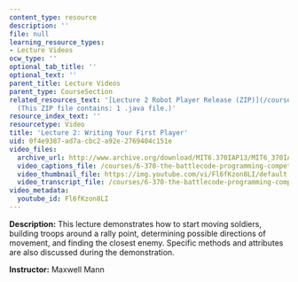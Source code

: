 ```yaml
---
content_type: resource
description: ''
file: null
learning_resource_types:
- Lecture Videos
ocw_type: ''
optional_tab_title: ''
optional_text: ''
parent_title: Lecture Videos
parent_type: CourseSection
related_resources_text: '[Lecture 2 Robot Player Release (ZIP)](/courses/6-370-the-battlecode-programming-competition-january-iap-2013/resources/lec2robotplayer)
  (This ZIP file contains: 1 .java file.)'
resource_index_text: ''
resourcetype: Video
title: 'Lecture 2: Writing Your First Player'
uid: 0f4e9387-ad7a-cbc2-a92e-2769404c151e
video_files:
  archive_url: http://www.archive.org/download/MIT6.370IAP13/MIT6_370IAP13_lec2_ipod.mp4
  video_captions_file: /courses/6-370-the-battlecode-programming-competition-january-iap-2013/d2eeee98c33650dd9f23d70dac20311a_Fl6fKzon8LI.vtt
  video_thumbnail_file: https://img.youtube.com/vi/Fl6fKzon8LI/default.jpg
  video_transcript_file: /courses/6-370-the-battlecode-programming-competition-january-iap-2013/5b4cb73b47ef312fa5e4470fee7d7460_Fl6fKzon8LI.pdf
video_metadata:
  youtube_id: Fl6fKzon8LI
---
```


**Description:** This lecture demonstrates how to start moving soldiers, building troops around a rally point, determining possible directions of movement, and finding the closest enemy. Specific methods and attributes are also discussed during the demonstration.

**Instructor:** Maxwell Mann